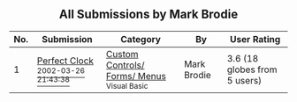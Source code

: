 ﻿<div align="center">

## All Submissions by Mark Brodie

</div>

No.  | Submission | Category | By   | User Rating
---- | ---------- | -------- | ---- | -----------
1 | [Perfect Clock<br /><sup>2002-03-26 21:43:38</sup>](https://github.com/Planet-Source-Code/mark-brodie-perfect-clock__1-33093) | [Custom Controls/ Forms/  Menus<br /><sup>Visual Basic</sup>](../ByCategory/custom-controls-forms-menus__1-4.md) | Mark Brodie | 3.6 (18 globes from 5 users)
